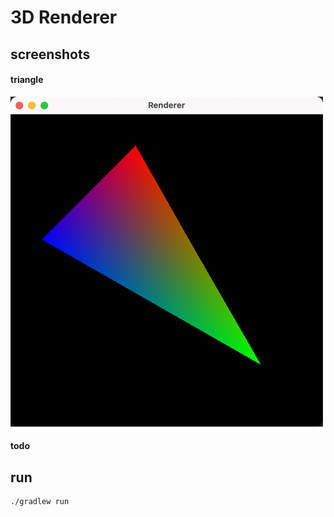 # 3D Renderer

## screenshots

#### triangle
![](./screenshots/triangle.png)

#### todo

## run
```shell
./gradlew run
```

